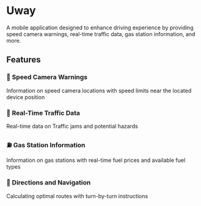 # Uway

A mobile application designed to enhance driving experience by providing speed camera warnings, real-time traffic data, gas station information, and more.

## Features

### 🎥 Speed Camera Warnings

Information on speed camera locations with speed limits near the located device position

### 🚦 Real-Time Traffic Data

Real-time data on Traffic jams and potential hazards

### ⛽ Gas Station Information

Information on gas stations with real-time fuel prices and available fuel types

### 🧭 Directions and Navigation

Calculating optimal routes with turn-by-turn instructions
